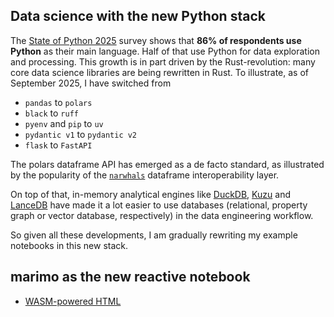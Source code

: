 ## Data science with the new Python stack

The [State of Python 2025](https://blog.jetbrains.com/pycharm/2025/08/the-state-of-python-2025/) survey shows that **86% of respondents use Python** as their main language. Half of that use Python for data exploration and processing. This growth is in part driven by the Rust-revolution: many core data science libraries are being rewritten in Rust. To illustrate, as of September 2025, I have switched from

- `pandas` to `polars`
- `black` to `ruff`
- `pyenv` and `pip` to `uv`
- `pydantic v1` to `pydantic v2`
- `flask` to `FastAPI`

The polars dataframe API has emerged as a de facto standard, as illustrated by the popularity of the [`narwhals`](https://github.com/narwhals-dev/narwhals) dataframe interoperability layer.

On top of that, in-memory analytical engines like [DuckDB](https://duckdb.org), [Kuzu](https://docs.kuzudb.com/) and [LanceDB](https://docs.kuzudb.com/) have made it a lot easier to use databases (relational, property graph or vector database, respectively) in the data engineering workflow.

So given all these developments, I am gradually rewriting my example notebooks in this new stack.

## marimo as the new reactive notebook

- [WASM-powered HTML](https://docs.marimo.io/guides/publishing/github_pages/#export-to-wasm-powered-html)